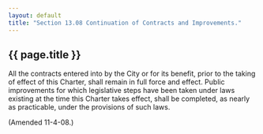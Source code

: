 ---
layout: default 
title: "Section 13.08 Continuation of Contracts and Improvements."---

{{ page.title }}
----------------

All the contracts entered into by the City or for its benefit, prior to
the taking of effect of this Charter, shall remain in full force and
effect. Public improvements for which legislative steps have been taken
under laws existing at the time this Charter takes effect, shall be
completed, as nearly as practicable, under the provisions of such laws.

(Amended 11-4-08.)
